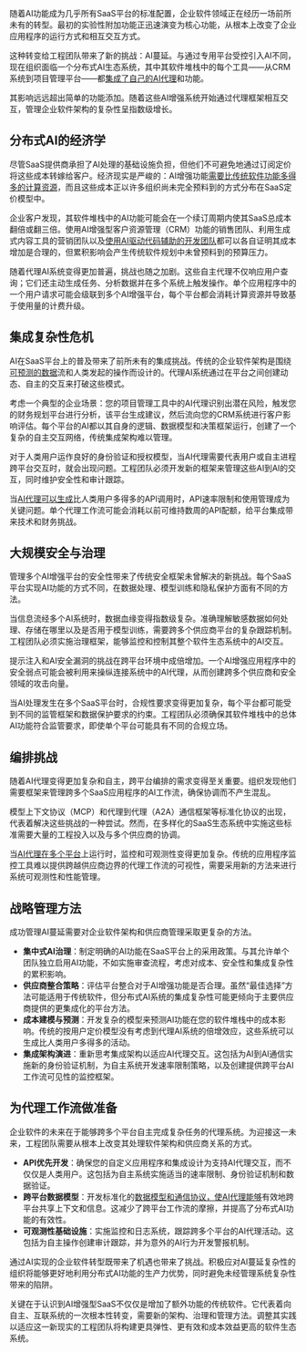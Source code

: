 随着AI功能成为几乎所有SaaS平台的标准配置，企业软件领域正在经历一场前所未有的转型。最初的实验性附加功能正迅速演变为核心功能，从根本上改变了企业应用程序的运行方式和相互交互方式。

这种转变给工程团队带来了新的挑战：AI蔓延。与通过专用平台受控引入AI不同，现在组织面临一个分布式AI生态系统，其中其软件堆栈中的每个工具——从CRM系统到项目管理平台——都[集成了自己的AI代理](https://thenewstack.io/agentic-ai-tools-for-building-and-managing-agentic-systems/)和功能。

其影响远远超出简单的功能添加。随着这些AI增强系统开始通过代理框架相互交互，管理企业软件架构的复杂性呈指数级增长。

## **分布式AI的经济学**

尽管SaaS提供商承担了AI处理的基础设施负担，但他们不可避免地通过订阅定价将这些成本转嫁给客户。经济现实是严峻的：AI增强功能[需要比传统软件功能多得多的计算资源](https://thenewstack.io/the-challenges-of-securing-the-open-source-supply-chain/)，而且这些成本正以许多组织尚未完全预料到的方式分布在SaaS定价模型中。

企业客户发现，其软件堆栈中的AI功能可能会在一个续订周期内使其SaaS总成本翻倍或翻三倍。使用AI增强型客户资源管理（CRM）功能的销售团队、利用生成式内容工具的营销团队以及[使用AI驱动代码辅助的开发团队](https://thenewstack.io/how-generative-ai-coding-assistants-increase-developer-velocity/)都可以各自证明其成本增加是合理的，但累积影响会产生传统软件规划中未曾预料到的预算压力。

随着代理AI系统变得更加普遍，挑战也随之加剧。这些自主代理不仅响应用户查询；它们还主动生成任务、分析数据并在多个系统上触发操作。单个应用程序中的一个用户请求可能会级联到多个AI增强平台，每个平台都会消耗计算资源并导致基于使用量的计费升级。

## **集成复杂性危机**

AI在SaaS平台上的普及带来了前所未有的集成挑战。传统的企业软件架构是围绕[可预测的数据](https://thenewstack.io/debunking-the-myth-of-going-schemaless/)流和人类发起的操作而设计的。代理AI系统通过在平台之间创建动态、自主的交互来打破这些模式。

考虑一个典型的企业场景：您的项目管理工具中的AI代理识别出潜在风险，触发您的财务规划平台进行分析，该平台生成建议，然后流向您的CRM系统进行客户影响评估。每个平台的AI都以其自身的逻辑、数据模型和决策框架运行，创建了一个复杂的自主交互网络，传统集成架构难以管理。

对于人类用户运作良好的身份验证和授权模型，当AI代理需要代表用户或自主进程跨平台交互时，就会出现问题。工程团队必须开发新的框架来管理这些AI到AI的交互，同时维护安全性和审计跟踪。

当[AI代理可以生成](https://thenewstack.io/how-generative-ai-is-reshaping-the-sdlc/)比人类用户多得多的API调用时，API速率限制和使用管理成为关键问题。单个代理工作流可能会消耗以前可维持数周的API配额，给平台集成带来技术和财务挑战。

## **大规模安全与治理**

管理多个AI增强平台的安全性带来了传统安全框架未曾解决的新挑战。每个SaaS平台实现AI功能的方式不同，在数据处理、模型训练和隐私保护方面有不同的方法。

当信息流经多个AI系统时，数据血缘变得指数级复杂。准确理解敏感数据如何处理、存储在哪里以及是否用于模型训练，需要跨多个供应商平台的复杂跟踪机制。工程团队必须实施治理框架，能够监控和控制其整个软件生态系统中的AI交互。

提示注入和AI安全漏洞的挑战在跨平台环境中成倍增加。一个AI增强应用程序中的安全弱点可能会被利用来操纵连接系统中的AI代理，从而创建跨多个供应商和安全领域的攻击向量。

当AI处理发生在多个SaaS平台时，合规性要求变得更加复杂，每个平台都可能受到不同的监管框架和数据保护要求的约束。工程团队必须确保其软件堆栈中的总体AI功能符合监管要求，即使单个平台可能具有不同的合规立场。

## **编排挑战**

随着AI代理变得更加复杂和自主，跨平台编排的需求变得至关重要。组织发现他们需要框架来管理跨多个SaaS应用程序的AI工作流，确保协调而不产生混乱。

模型上下文协议（MCP）和代理到代理（A2A）通信框架等标准化协议的出现，代表着解决这些挑战的一种尝试。然而，在多样化的SaaS生态系统中实施这些标准需要大量的工程投入以及与多个供应商的协调。

当[AI代理在多个平台](https://thenewstack.io/is-otel-the-last-observability-agent-youll-ever-install/)上运行时，监控和可观测性变得更加复杂。传统的应用程序监控工具难以提供跨越供应商边界的代理工作流的可视性，需要采用新的方法来进行系统可观测性和性能管理。

## **战略管理方法**

成功管理AI蔓延需要对企业软件架构和供应商管理采取更复杂的方法。

*   **集中式AI治理**：制定明确的AI功能在SaaS平台上的采用政策。与其允许单个团队独立启用AI功能，不如实施审查流程，考虑对成本、安全性和集成复杂性的累积影响。
*   **供应商整合策略**：评估平台整合对于AI增强功能是否合理。虽然“最佳选择”方法可能适用于传统软件，但分布式AI系统的集成复杂性可能更倾向于主要供应商提供的更集成化的平台方法。
*   **成本建模与预测**：开发复杂的模型来预测AI功能在您的软件堆栈中的成本影响。传统的按用户定价模型没有考虑到代理AI系统的倍增效应，这些系统可以生成比人类用户多得多的活动。
*   **集成架构演进**：重新思考集成架构以适应AI代理交互。这包括为AI到AI通信实施新的身份验证机制，为自主系统开发速率限制策略，以及创建提供跨平台AI工作流可见性的监控框架。

## **为代理工作流做准备**

企业软件的未来在于能够跨多个平台自主完成复杂任务的代理系统。为迎接这一未来，工程团队需要从根本上改变其处理软件架构和供应商关系的方式。

*   **API优先开发**：确保您的自定义应用程序和集成设计为支持AI代理交互，而不仅仅是人类用户。这包括为自主系统实施适当的速率限制、身份验证机制和数据验证。
*   **跨平台数据模型**：开发标准化的[数据模型和通信协议，使AI代理能够](https://thenewstack.io/can-the-50-year-old-actor-model-rescue-agentic-ai/)有效地跨平台共享上下文和信息。这减少了跨平台工作流的摩擦，并提高了分布式AI功能的有效性。
*   **可观测性基础设施**：实施监控和日志系统，跟踪跨多个平台的AI代理活动。这包括为自主操作创建审计跟踪，并为意外的AI行为开发警报机制。

通过AI实现的企业软件转型既带来了机遇也带来了挑战。积极应对AI蔓延复杂性的组织将能够更好地利用分布式AI功能的生产力优势，同时避免未经管理系统复杂性带来的陷阱。

关键在于认识到AI增强型SaaS不仅仅是增加了额外功能的传统软件。它代表着向自主、互联系统的一次根本性转变，需要新的架构、治理和管理方法。调整其实践以适应这一新现实的工程团队将构建更具弹性、更有效和成本效益更高的软件生态系统。